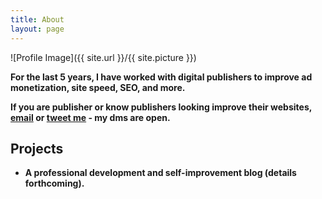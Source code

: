 ```yaml
---
title: About
layout: page
---
```


![Profile Image]({{ site.url }}/{{ site.picture }})

<p> <b>For the last 5 years, I have worked with digital publishers to improve ad monetization, site speed, SEO, and more.</b></p>

<p><b> If you are publisher or know publishers looking improve their websites, <a href="mailto:me@mark-purvis.com">email</a> or <a href="https://www.twitter.com/markprvs/">tweet me</a> - my dms are open.


<h2>Projects</h2>

<ul>
	<li>A professional development and self-improvement blog (details forthcoming).</li>
</ul>